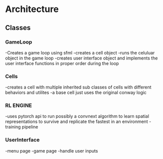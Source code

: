 # Architecture

## Classes

### GameLoop

-Creates a game loop using sfml 
-creates a cell object
-runs the celuluar object in the game loop
-creates user interface object and implements the user interface functions in proper order during the loop 
### Cells
-creates a cell with multiple inherited sub classes of cells with different behaviors and utilites
-a base cell just uses the original conway logic

### RL ENGINE
-uses pytorch api to run possibly a convnext algorithm to learn spatial representations to survive and replicate the fastest in an environment
-training pipeline
### UserInterface
-menu page
-game page
-handle user inputs